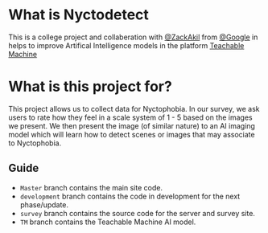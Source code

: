 # What is Nyctodetect
This is a college project and collaberation with [@ZackAkil](https://github.com/ZackAkil) from [@Google](https://github.com/google) in helps to improve Artifical Intelligence models
in the platform [Teachable Machine](https://teachablemachine.withgoogle.com/)

# What is this project for?

This project allows us to collect data for Nyctophobia. In our survey, we ask users to rate how they feel in a scale system of 1 - 5 based on the images we present. We then present the image (of similar nature) to an AI imaging model which will learn how to detect scenes or images that may associate to Nyctophobia.

## Guide
- `Master` branch contains the main site code.
- `development` branch contains the code in development for the next phase/update.
- `survey` branch contains the source code for the server and survey site. 
- `TM` branch contains the Teachable Machine AI model.
